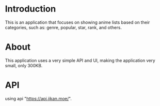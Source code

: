 # Introduction
This is an application that focuses on showing anime lists based on their categories, such as: genre, popular, star, rank, and others.

# About
This application uses a very simple API and UI, making the application very small, only 300KB.

# API 
using api "https://api.jikan.moe/".
